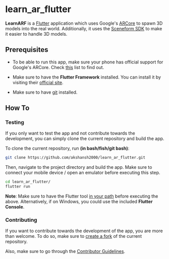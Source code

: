 # learn_ar_flutter

**LearnARF** is a [Flutter](https://flutter.dev/) application which uses Google's [ARCore](https://developers.google.com/ar) to spawn 3D models into the real world. Additionally, it uses the [Sceneform SDK](https://github.com/google-ar/sceneform-android-sdk) to make it easier to handle 3D models.

## Prerequisites

* To be able to run this app, make sure your phone has official support for Google's ARCore. Check [this](https://developers.google.com/ar/discover/supported-devices) list to find out.

* Make sure to have the **Flutter Framework** installed. You can install it by visiting their [official site](https://flutter.dev/docs/get-started/install).

* Make sure to have [git](https://git-scm.com/) installed.

## How To

### Testing

If you only want to test the app and not contribute towards the development, you can simply clone the current repository and build the app.

To clone the current repository, run **(in bash/fish/git bash)**:
```bash
git clone https://github.com/akshansh2000/learn_ar_flutter.git
```

Then, navigate to the project directory and build the app. Make sure to connect your mobile device / open an emulator before executing this step.
```bash
cd learn_ar_flutter/
flutter run
```

**Note**: Make sure to have the Flutter tool [in your path](https://flutter.dev/docs/get-started/install/linux#update-your-path) before executing the above. Alternatively, if on Windows, you could use the included **Flutter Console**.

### Contributing

If you want to contribute towards the development of the app, you are more than welcome. To do so, make sure to [create a fork](https://github.com/akshansh2000/learn_ar_flutter/fork) of the current repository.

Also, make sure to go through the [Contributor Guidelines](https://github.com/akshansh2000/learn_ar_flutter/blob/master/CONTRIBUTING.md).

